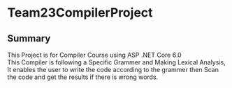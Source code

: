 # Team23CompilerProject
## Summary
This Project is for Compiler Course using ASP .NET Core 6.0<br>
This Compiler is following a Specific Grammer and Making Lexical Analysis, It enables the user to write the code according to the grammer then Scan the code and get the results if there is wrong words.
